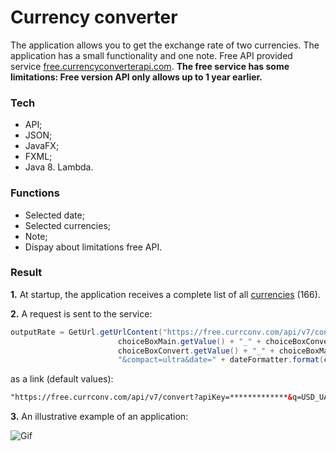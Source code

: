 # Currency converter

The application allows you to get the exchange rate of two currencies. The application has a small functionality and one note. Free API provided service [free.currencyconverterapi.com](https://free.currencyconverterapi.com).
**The free service has some limitations: Free version API only allows up to 1 year earlier.**

### Tech

* API;
* JSON;
* JavaFX;
* FXML;
* Java 8. Lambda.

### Functions

* Selected date;
* Selected currencies;
* Note;
* Dispay about limitations free API.

### Result

**1.** At startup, the application receives a complete list of all [currencies](https://free.currconv.com/api/v7/currencies?apiKey=f749eb821b99ad4004ac) (166).

**2.** A request is sent to the service:

```java
outputRate = GetUrl.getUrlContent("https://free.currconv.com/api/v7/convert?apiKey=" + apiKey + "&q=" +
                        choiceBoxMain.getValue() + "_" + choiceBoxConvert.getValue() + "," +
                        choiceBoxConvert.getValue() + "_" + choiceBoxMain.getValue() +
                        "&compact=ultra&date=" + dateFormatter.format(chronoDate));
```
as a link (default values):

```xml
"https://free.currconv.com/api/v7/convert?apiKey=*************&q=USD_UAH,UAH_USD&compact=ultra&date=2020-07-01"
```

**3.** An illustrative example of an application:

![Gif](https://github.com/bbogdasha/currencyConverter/blob/master/gif/converter.gif)
